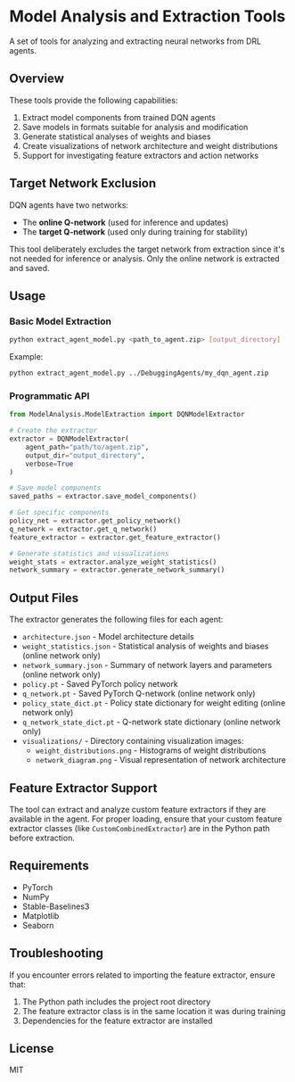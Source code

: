# Model Analysis and Extraction Tools

A set of tools for analyzing and extracting neural networks from DRL agents.

## Overview

These tools provide the following capabilities:

1. Extract model components from trained DQN agents
2. Save models in formats suitable for analysis and modification
3. Generate statistical analyses of weights and biases
4. Create visualizations of network architecture and weight distributions
5. Support for investigating feature extractors and action networks

## Target Network Exclusion

DQN agents have two networks:
- The **online Q-network** (used for inference and updates)
- The **target Q-network** (used only during training for stability)

This tool deliberately excludes the target network from extraction since it's not needed for inference or analysis. Only the online network is extracted and saved.

## Usage

### Basic Model Extraction

```bash
python extract_agent_model.py <path_to_agent.zip> [output_directory]
```

Example:
```bash
python extract_agent_model.py ../DebuggingAgents/my_dqn_agent.zip
```

### Programmatic API

```python
from ModelAnalysis.ModelExtraction import DQNModelExtractor

# Create the extractor
extractor = DQNModelExtractor(
    agent_path="path/to/agent.zip",
    output_dir="output_directory",
    verbose=True
)

# Save model components
saved_paths = extractor.save_model_components()

# Get specific components
policy_net = extractor.get_policy_network()
q_network = extractor.get_q_network()
feature_extractor = extractor.get_feature_extractor()

# Generate statistics and visualizations
weight_stats = extractor.analyze_weight_statistics()
network_summary = extractor.generate_network_summary()
```

## Output Files

The extractor generates the following files for each agent:

- `architecture.json` - Model architecture details
- `weight_statistics.json` - Statistical analysis of weights and biases (online network only)
- `network_summary.json` - Summary of network layers and parameters (online network only)
- `policy.pt` - Saved PyTorch policy network
- `q_network.pt` - Saved PyTorch Q-network (online network only)
- `policy_state_dict.pt` - Policy state dictionary for weight editing (online network only)
- `q_network_state_dict.pt` - Q-network state dictionary (online network only)
- `visualizations/` - Directory containing visualization images:
  - `weight_distributions.png` - Histograms of weight distributions
  - `network_diagram.png` - Visual representation of network architecture

## Feature Extractor Support

The tool can extract and analyze custom feature extractors if they are available in the agent. For proper loading, ensure that your custom feature extractor classes (like `CustomCombinedExtractor`) are in the Python path before extraction.

## Requirements

- PyTorch
- NumPy
- Stable-Baselines3
- Matplotlib
- Seaborn

## Troubleshooting

If you encounter errors related to importing the feature extractor, ensure that:

1. The Python path includes the project root directory
2. The feature extractor class is in the same location it was during training
3. Dependencies for the feature extractor are installed

## License

MIT 